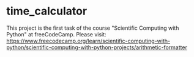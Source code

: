 # time_calculator
This project is the first task of the course "Scientific Computing with Python"
at freeCodeCamp. Please visit:
https://www.freecodecamp.org/learn/scientific-computing-with-python/scientific-computing-with-python-projects/arithmetic-formatter
